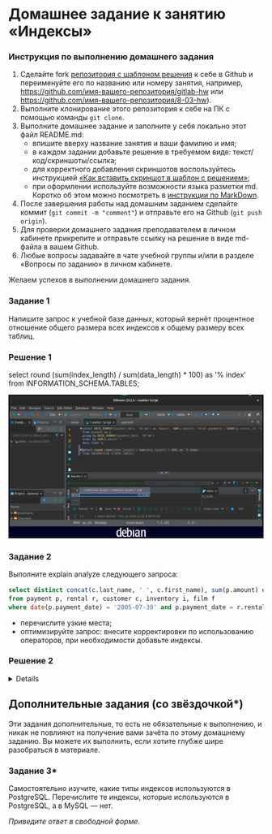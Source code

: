 # Домашнее задание к занятию «Индексы»

### Инструкция по выполнению домашнего задания

1. Сделайте fork [репозитория c шаблоном решения](https://github.com/netology-code/sys-pattern-homework) к себе в Github и переименуйте его по названию или номеру занятия, например, https://github.com/имя-вашего-репозитория/gitlab-hw или https://github.com/имя-вашего-репозитория/8-03-hw).
2. Выполните клонирование этого репозитория к себе на ПК с помощью команды `git clone`.
3. Выполните домашнее задание и заполните у себя локально этот файл README.md:
   - впишите вверху название занятия и ваши фамилию и имя;
   - в каждом задании добавьте решение в требуемом виде: текст/код/скриншоты/ссылка;
   - для корректного добавления скриншотов воспользуйтесь инструкцией [«Как вставить скриншот в шаблон с решением»](https://github.com/netology-code/sys-pattern-homework/blob/main/screen-instruction.md);
   - при оформлении используйте возможности языка разметки md. Коротко об этом можно посмотреть в [инструкции по MarkDown](https://github.com/netology-code/sys-pattern-homework/blob/main/md-instruction.md).
4. После завершения работы над домашним заданием сделайте коммит (`git commit -m "comment"`) и отправьте его на Github (`git push origin`).
5. Для проверки домашнего задания преподавателем в личном кабинете прикрепите и отправьте ссылку на решение в виде md-файла в вашем Github.
6. Любые вопросы задавайте в чате учебной группы и/или в разделе «Вопросы по заданию» в личном кабинете.

Желаем успехов в выполнении домашнего задания.

### Задание 1

Напишите запрос к учебной базе данных, который вернёт процентное отношение общего размера всех индексов к общему размеру всех таблиц.

### Решение 1

<detais>

select round (sum(index_length) / sum(data_length) \* 100) as '% index'
from INFORMATION_SCHEMA.TABLES;

![1](https://github.com/RaffaelX/sys-gitlab-hw/blob/main/SQL%20Index/img/1.PNG)

</details>

### Задание 2

Выполните explain analyze следующего запроса:
```sql
select distinct concat(c.last_name, ' ', c.first_name), sum(p.amount) over (partition by c.customer_id, f.title)
from payment p, rental r, customer c, inventory i, film f
where date(p.payment_date) = '2005-07-30' and p.payment_date = r.rental_date and r.customer_id = c.customer_id and i.inventory_id = r.inventory_id
```
- перечислите узкие места;
- оптимизируйте запрос: внесите корректировки по использованию операторов, при необходимости добавьте индексы.
### Решение 2

<details>

Данное задание не совсем понятно, т.к. нет условий, что требуется от запроса на простом языке. Отсюда не понятно, что можно убрать из запроса, а что нет 
	Данный запрос выдает платежи людей, взявших в аренду фильмы 2005-07-30
Стоимость данного запроса

```sql
EXPLAIN ANALYZE
select distinct concat(c.last_name, ' ', c.first_name), sum(p.amount) over (partition by c.customer_id, f.title)
from payment p, rental r, customer c, inventory i, film f
where date(p.payment_date) = '2005-07-30' and p.payment_date = r.rental_date and r.customer_id = c.customer_id and i.inventory_id = r.inventory_id

Limit: 200 row(s)  (cost=0..0 rows=0) (actual time=10099..10099 rows=200 loops=1)
    -> Table scan on <temporary>  (cost=2.5..2.5 rows=0) (actual time=10099..10099 rows=200 loops=1)
        -> Temporary table with deduplication  (cost=0..0 rows=0) (actual time=10099..10099 rows=391 loops=1)
            -> Window aggregate with buffering: sum(payment.amount) OVER (PARTITION BY c.customer_id,f.title )   (actual time=4081..9718 rows=642000 loops=1)
                -> Sort: c.customer_id, f.title  (actual time=4081..4248 rows=642000 loops=1)
                    -> Stream results  (cost=22.8e+6 rows=17.1e+6) (actual time=0.606..2991 rows=642000 loops=1)
                        -> Nested loop inner join  (cost=22.8e+6 rows=17.1e+6) (actual time=0.601..2397 rows=642000 loops=1)
                            -> Nested loop inner join  (cost=21.1e+6 rows=17.1e+6) (actual time=0.596..2050 rows=642000 loops=1)
                                -> Nested loop inner join  (cost=19.3e+6 rows=17.1e+6) (actual time=0.591..1682 rows=642000 loops=1)
                                    -> Inner hash join (no condition)  (cost=1.65e+6 rows=16.5e+6) (actual time=0.579..94.2 rows=634000 loops=1)
                                        -> Filter: (cast(p.payment_date as date) = '2005-07-30')  (cost=1.72 rows=16500) (actual time=0.051..12.4 rows=634 loops=1)
                                            -> Table scan on p  (cost=1.72 rows=16500) (actual time=0.0314..7.2 rows=16044 loops=1)
                                        -> Hash
                                            -> Covering index scan on f using idx_title  (cost=112 rows=1000) (actual time=0.0514..0.367 rows=1000 loops=1)
                                    -> Covering index lookup on r using rental_date (rental_date=p.payment_date)  (cost=0.969 rows=1.04) (actual time=0.00161..0.00225 rows=1.01 loops=634000)
                                -> Single-row index lookup on c using PRIMARY (customer_id=r.customer_id)  (cost=250e-6 rows=1) (actual time=295e-6..329e-6 rows=1 loops=642000)
                            -> Single-row covering index lookup on i using PRIMARY (inventory_id=r.inventory_id)  (cost=250e-6 rows=1) (actual time=266e-6..301e-6 rows=1 loops=642000)
```

По-своему усмотрению я сделал следующим образом:
Добавил индекс

```sql
create index payment_payment_date_index
    on payment (payment_date);
```
Убрал лишние отношения:

```sql
select concat(c.last_name, ' ', c.first_name) as name, sum(payment.amount) as total
from payment
         join customer c on c.customer_id = payment.customer_id
         where payment_date >= '2005-07-30' and payment_date < DATE_ADD('2005-07-30', INTERVAL 1 DAY)
group by payment.customer_id

EXPLAIN ANALYZE
select concat(c.last_name, ' ', c.first_name) as name, sum(payment.amount) as total
from payment
         join customer c on c.customer_id = payment.customer_id
         where payment_date >= '2005-07-30' and payment_date < DATE_ADD('2005-07-30', INTERVAL 1 DAY)
group by payment.customer_id

-> Limit: 200 row(s)  (actual time=3.11..3.16 rows=200 loops=1)
    -> Table scan on <temporary>  (actual time=3.1..3.14 rows=200 loops=1)
        -> Aggregate using temporary table  (actual time=3.1..3.1 rows=391 loops=1)
            -> Nested loop inner join  (cost=507 rows=634) (actual time=0.0272..2.32 rows=634 loops=1)
                -> Index range scan on payment using payment_payment_date_index over ('2005-07-30 00:00:00' <= payment_date < '2005-07-31 00:00:00'), with index condition: ((payment.payment_date >= TIMESTAMP'2005-07-30 00:00:00') and (payment.payment_date < <cache>(('2005-07-30' + interval 1 day))))  (cost=286 rows=634) (actual time=0.0205..1.26 rows=634 loops=1)
                -> Single-row index lookup on c using PRIMARY (customer_id=payment.customer_id)  (cost=0.25 rows=1) (actual time=0.00136..0.00139 rows=1 loops=634)

```

![2](https://github.com/RaffaelX/sys-gitlab-hw/blob/main/SQL%20Index/img/2.PNG)


</details>

## Дополнительные задания (со звёздочкой*)
Эти задания дополнительные, то есть не обязательные к выполнению, и никак не повлияют на получение вами зачёта по этому домашнему заданию. Вы можете их выполнить, если хотите глубже шире разобраться в материале.

### Задание 3*

Самостоятельно изучите, какие типы индексов используются в PostgreSQL. Перечислите те индексы, которые используются в PostgreSQL, а в MySQL — нет.

*Приведите ответ в свободной форме.*
